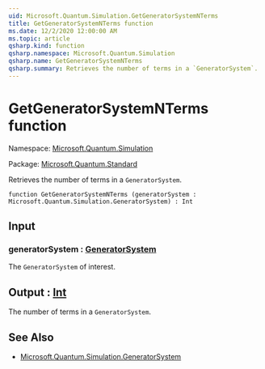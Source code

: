 ```yaml
---
uid: Microsoft.Quantum.Simulation.GetGeneratorSystemNTerms
title: GetGeneratorSystemNTerms function
ms.date: 12/2/2020 12:00:00 AM
ms.topic: article
qsharp.kind: function
qsharp.namespace: Microsoft.Quantum.Simulation
qsharp.name: GetGeneratorSystemNTerms
qsharp.summary: Retrieves the number of terms in a `GeneratorSystem`.
---
```


# GetGeneratorSystemNTerms function

Namespace: [Microsoft.Quantum.Simulation](xref:Microsoft.Quantum.Simulation)

Package: [Microsoft.Quantum.Standard](https://nuget.org/packages/Microsoft.Quantum.Standard)


Retrieves the number of terms in a `GeneratorSystem`.

```qsharp
function GetGeneratorSystemNTerms (generatorSystem : Microsoft.Quantum.Simulation.GeneratorSystem) : Int
```


## Input

### generatorSystem : [GeneratorSystem](xref:Microsoft.Quantum.Simulation.GeneratorSystem)

The `GeneratorSystem` of interest.



## Output : [Int](xref:microsoft.quantum.lang-ref.int)

The number of terms in a `GeneratorSystem`.

## See Also

- [Microsoft.Quantum.Simulation.GeneratorSystem](xref:Microsoft.Quantum.Simulation.GeneratorSystem)